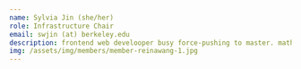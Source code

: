 ```yaml
---
name: Sylvia Jin (she/her)
role: Infrastructure Chair
email: swjin (at) berkeley.edu
description: frontend web develooper busy force-pushing to master. math major who has infiltrated this club
img: /assets/img/members/member-reinawang-1.jpg
---
```

